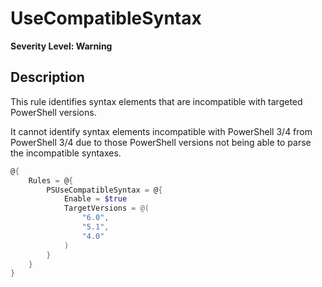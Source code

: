 # UseCompatibleSyntax

**Severity Level: Warning**

## Description

This rule identifies syntax elements that are incompatible with targeted PowerShell versions.

It cannot identify syntax elements incompatible with PowerShell 3/4 from PowerShell 3/4
due to those PowerShell versions not being able to parse the incompatible syntaxes.

```PowerShell
@{
    Rules = @{
        PSUseCompatibleSyntax = @{
            Enable = $true
            TargetVersions = @(
                "6.0",
                "5.1",
                "4.0"
            )
        }
    }
}
```
